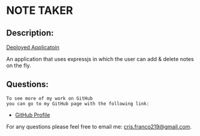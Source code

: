 # NOTE TAKER

## Description:
 
 [Deployed Applicatoin](https://boiling-refuge-88812.herokuapp.com/)
    
An application that uses expressjs in which the user can add & delete notes on the fly.
   
## Questions:
    To see more of my work on GitHub 
    you can go to my GitHub page with the following link:

-  [GitHub Profile](https://github.com/Cris-Franco)

For any questions please feel free to email me: cris.franco219@gmail.com.